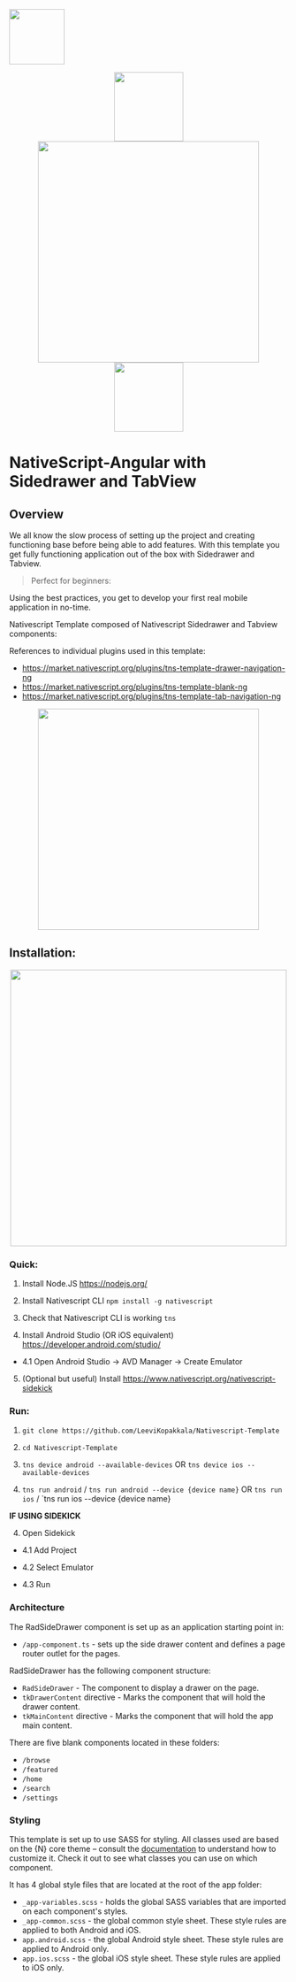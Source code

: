  <img height="100px" src="https://www.azoft.com/wp-content/uploads/2017/10/nativescript@3x.png"/>



<p align="center">
  <img height="125px" src="https://angular.io/assets/images/logos/angular/angular.png">
 <img height="400px" src="https://d2odgkulk9w7if.cloudfront.net/images/default-source/home/header-graphic-hp-min.png?sfvrsn=31b70efe_6">
 <img height="125px" src="https://upload.wikimedia.org/wikipedia/commons/thumb/4/4f/NativeScript_logo.png/220px-NativeScript_logo.png">
</p>


# NativeScript-Angular with Sidedrawer and TabView

## Overview

We all know the slow process of setting up the project and creating functioning base before being able to add features.
With this template you get fully functioning application out of the box with Sidedrawer and Tabview.

> Perfect for beginners:

Using the best practices, you get to develop your first real mobile application in no-time.

Nativescript Template composed of Nativescript Sidedrawer and Tabview components:

References to individual plugins used in this template:
* https://market.nativescript.org/plugins/tns-template-drawer-navigation-ng
* https://market.nativescript.org/plugins/tns-template-blank-ng
* https://market.nativescript.org/plugins/tns-template-tab-navigation-ng

<p align="center">
 <img height="400px" src="https://raw.githubusercontent.com/NativeScript/template-drawer-navigation-ng/HEAD/tools/assets/phone-drawer-ios.png">
 </p>


## Installation:

<p align="center">
  <img height="500" src="https://media.discordapp.net/attachments/499833921513586688/512377387296489497/unknown.png?width=1130&height=677">
</p>

### Quick:

1. Install Node.JS https://nodejs.org/

2. Install Nativescript CLI `npm install -g nativescript`
 
3. Check that Nativescript CLI is working `tns`

4. Install Android Studio (OR iOS equivalent) https://developer.android.com/studio/

+ 4.1 Open Android Studio -> AVD Manager -> Create Emulator

5. (Optional but useful) Install https://www.nativescript.org/nativescript-sidekick

### Run:

1. `git clone https://github.com/LeeviKopakkala/Nativescript-Template`

2. `cd Nativescript-Template`

3. `tns device android --available-devices` OR `tns device ios --available-devices`

4. `tns run android` / `tns run android --device {device name}` OR `tns run ios` / `tns run ios --device {device name}

**IF USING SIDEKICK**

4. Open Sidekick

+ 4.1 Add Project

+ 4.2 Select Emulator

+ 4.3 Run



### Architecture

The RadSideDrawer component is set up as an application starting point in:

- `/app-component.ts` - sets up the side drawer content and defines a page router outlet for the pages.

RadSideDrawer has the following component structure:

- `RadSideDrawer` - The component to display a drawer on the page.
- `tkDrawerContent` directive - Marks the component that will hold the drawer content.
- `tkMainContent` directive - Marks the component that will hold the app main content.

There are five blank components located in these folders:

- `/browse`
- `/featured`
- `/home`
- `/search`
- `/settings`

### Styling

This template is set up to use SASS for styling. All classes used are based on the {N} core theme – consult the [documentation](https://docs.nativescript.org/angular/ui/theme.html#theme) to understand how to customize it. Check it out to see what classes you can use on which component.

It has 4 global style files that are located at the root of the app folder:

- `_app-variables.scss` - holds the global SASS variables that are imported on each component's styles.
- `_app-common.scss` - the global common style sheet. These style rules are applied to both Android and iOS.
- `app.android.scss` - the global Android style sheet. These style rules are applied to Android only.
- `app.ios.scss` - the global iOS style sheet. These style rules are applied to iOS only.

